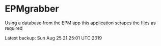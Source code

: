 # EPMgrabber
Using a database from the EPM app this application scrapes the files as required


Latest backup: Sun Aug 25 21:25:01 UTC 2019
